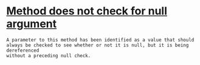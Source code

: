 # [Method does not check for null argument](https://spotbugs.readthedocs.io/en/latest/bugDescriptions.html#NP_ARGUMENT_MIGHT_BE_NULL)

    A parameter to this method has been identified as a value that should
    always be checked to see whether or not it is null, but it is being dereferenced
    without a preceding null check.